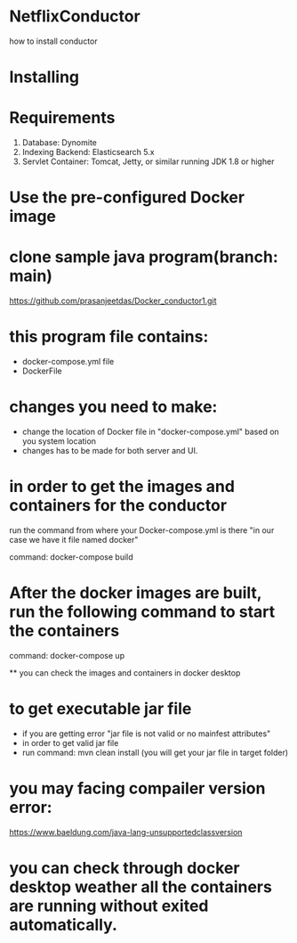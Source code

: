 # NetflixConductor
  how to install conductor

# Installing

# Requirements

1. Database: Dynomite
2. Indexing Backend: Elasticsearch 5.x
3. Servlet Container: Tomcat, Jetty, or similar running JDK 1.8 or higher

# Use the pre-configured Docker image

# clone sample java program(branch: main)

 https://github.com/prasanjeetdas/Docker_conductor1.git
 
# this program file contains:
  
  * docker-compose.yml file
  * DockerFile

# changes you need to make:

  * change the location of Docker file in "docker-compose.yml" based on you system location
  * changes has to be made for both server and UI.

# in order to get the images and containers for the conductor

  run the command from where your Docker-compose.yml is there "in our case we have it  file named docker"
  
  command: docker-compose build

# After the docker images are built, run the following command to start the containers

  command: docker-compose up
 
 ** you can check the images and containers in docker desktop 
 
 # to get executable jar file

  * if you are getting error "jar file is not valid or no mainfest attributes"
  * in order to get valid jar file 
  * run command: mvn clean install (you will get your jar file in target folder)

# you may facing compailer version error:
  
  https://www.baeldung.com/java-lang-unsupportedclassversion
  
# you can check through  docker desktop weather all the containers are running without exited automatically.
